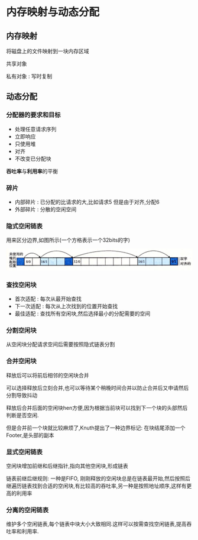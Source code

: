 # 内存映射与动态分配

## 内存映射

将磁盘上的文件映射到一块内存区域

共享对象

私有对象 : 写时复制

## 动态分配

### 分配器的要求和目标

* 处理任意请求序列
* 立即响应
* 只使用堆
* 对齐
* 不改变已分配块

**吞吐率**与**利用率**的平衡

### 碎片

* 内部碎片 : 已分配的比请求的大,比如请求5 但是由于对齐,分配6
* 外部碎片 : 分散的空闲空间

### 隐式空闲链表

用来区分边界,如图所示(一个方格表示一个32bits的字)

![隐式空闲链表](./img/9.3.1.png)

### 查找空闲块

* 首次适配 : 每次从最开始查找
* 下一次适配 : 每次从上次找到的位置开始查找
* 最佳适配 : 查找所有空闲块,然后选择最小的分配需要的空间

### 分割空闲块

从空闲块分配请求空间后需要按照隐式链表分割

### 合并空闲块

释放后可以将前后相邻的空闲块合并

可以选择释放后立刻合并,也可以等待某个稍晚时间合并以防止合并后又申请然后分割导致抖动

释放后合并后面的空闲块hen方便,因为根据当前块可以找到下一个块的头部然后判断是否空闲.

但是合并前一个块就比较麻烦了,Knuth提出了一种边界标记: 在块结尾添加一个Footer,是头部的副本

### 显式空闲链表

空闲块增加前继和后继指针,指向其他空闲块,形成链表

链表前继后继规则: 一种是FIFO, 刚刚释放的空闲块总是在链表最开始,然后按照后继遍历链表找到合适的空闲块,有比较高的吞吐率,另一种是按照地址顺序,这样有更高的利用率

### 分离的空闲链表

维护多个空闲链表,每个链表中块大小大致相同.这样可以按需查找空闲链表,提高吞吐率和利用率.